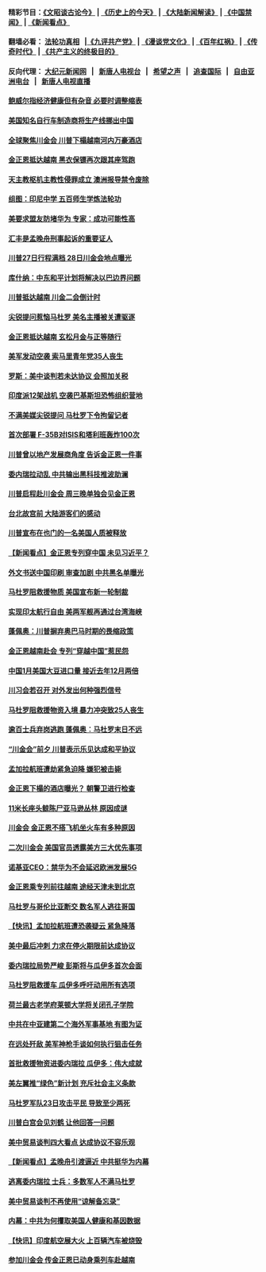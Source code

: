 #### 精彩节目：[《文昭谈古论今》](http://155.138.205.71/wenzhao) | [《历史上的今天》](http://155.138.205.71/today-in-history) | [《大陆新闻解读》](http://155.138.205.71/ntdtv-comedy) | [《中国禁闻》](http://155.138.205.71/ntdtv-news) | [《新闻看点》](http://155.138.205.71/news-insight) 

 #### 翻墙必看： [法轮功真相](http://155.138.205.71:10000/videos/truth.html) &nbsp;&nbsp;|[《九评共产党》](http://155.138.205.71:10000/videos/jiuping) | [《漫谈党文化》](http://155.138.205.71:10000/videos/mtdwh) | [《百年红祸》](http://155.138.205.71:10000/videos/bnhh) | [《传奇时代》](http://155.138.205.71:10000/videos/legend) | [《共产主义的终极目的》](http://155.138.205.71:10000/videos/res/zjmd) 

 #### 反向代理： [大纪元新闻网](http://155.138.205.71:10080/) &nbsp;&nbsp;|&nbsp;&nbsp; [新唐人电视台](http://155.138.205.71:8000/) &nbsp;&nbsp;|&nbsp;&nbsp; [希望之声](http://155.138.205.71:8200/) &nbsp;&nbsp;|&nbsp;&nbsp; [追查国际](http://155.138.205.71:10010/) &nbsp;&nbsp;|&nbsp;&nbsp; [自由亚洲电台](http://155.138.205.71:9800/) &nbsp;&nbsp;|&nbsp;&nbsp; [新唐人电视直播](http://155.138.205.71/) 

#### [鲍威尔指经济健康但有杂音 必要时调整缩表](../pages/nsc418/n11072991.md?t=02270036) 

#### [美国知名自行车制造商将生产线挪出中国](../pages/nsc418/n11073208.md?t=02270036) 

#### [全球聚焦川金会 川普下榻越南河内万豪酒店](../pages/nsc418/n11073359.md?t=02270036) 

#### [金正恩抵达越南 黑衣保镖再次跟其座驾跑](../pages/nsc418/n11073047.md?t=02270036) 

#### [天主教枢机主教性侵罪成立 澳洲报导禁令废除](../pages/nsc418/n11071099.md?t=02270036) 

#### [组图：印尼中学 五百师生学炼法轮功](../pages/nsc418/n11072793.md?t=02270036) 

#### [美要求盟友防堵华为 专家：成功可能性高](../pages/nsc418/n11072584.md?t=02270036) 

#### [汇丰是孟晚舟刑事起诉的重要证人](../pages/nsc418/n11072839.md?t=02270036) 

#### [川普27日行程满档 28日川金会地点曝光](../pages/nsc418/n11072807.md?t=02270036) 

#### [库什纳：中东和平计划将解决以巴边界问题](../pages/nsc418/n11072631.md?t=02270036) 

#### [川普抵达越南 川金二会倒计时](../pages/nsc418/n11072671.md?t=02270036) 

#### [尖锐提问惹恼马杜罗 美名主播被关遭驱逐](../pages/nsc418/n11072475.md?t=02270036) 

#### [金正恩抵达越南 玄松月金与正等随行](../pages/nsc418/n11072208.md?t=02270036) 

#### [美军发动空袭 索马里青年党35人丧生](../pages/nsc418/n11072108.md?t=02270036) 

#### [罗斯：美中谈判若未达协议 会照加关税](../pages/nsc418/n11071945.md?t=02270036) 

#### [印度派12架战机 空袭巴基斯坦恐怖组织营地](../pages/nsc418/n11071931.md?t=02270036) 

#### [不满美媒尖锐提问 马杜罗下令拘留记者](../pages/nsc418/n11071860.md?t=02270036) 

#### [首次部署 F-35B对ISIS和塔利班轰炸100次](../pages/nsc418/n11071450.md?t=02270036) 

#### [川普曾以地产发展商角度 告诉金正恩一件事](../pages/nsc418/n11071184.md?t=02270036) 

#### [委内瑞拉动乱 中共输出黑科技推波助澜](../pages/nsc418/n11070450.md?t=02270036) 

#### [川普启程赴川金会 周三晚单独会见金正恩](../pages/nsc418/n11070998.md?t=02270036) 

#### [台北故宫前 大陆游客们的感动](../pages/nsc418/n11067872.md?t=02270036) 

#### [川普宣布在也门的一名美国人质被释放](../pages/nsc418/n11070633.md?t=02270036) 

#### [【新闻看点】金正恩专列穿中国 未见习近平？](../pages/nsc418/n11070514.md?t=02270036) 

#### [外文书送中国印刷 审查加剧 中共黑名单曝光](../pages/nsc418/n11070292.md?t=02270036) 

#### [马杜罗阻救援物质 美国宣布新一轮制裁](../pages/nsc418/n11070549.md?t=02270036) 

#### [实现印太航行自由 美两军舰再通过台湾海峡](../pages/nsc418/n11070537.md?t=02270036) 

#### [蓬佩奥：川普摒弃奥巴马时期的畏缩政策](../pages/nsc418/n11070178.md?t=02270036) 

#### [金正恩越南赴会 专列“穿越中国”惹民怨](../pages/nsc418/n11070258.md?t=02270036) 

#### [中国1月美国大豆进口量 接近去年12月两倍](../pages/nsc418/n11070226.md?t=02270036) 

#### [川习会若召开 对外发出何种强烈信号](../pages/nsc418/n11070028.md?t=02270036) 

#### [马杜罗阻救援物资入境 暴力冲突致25人丧生](../pages/nsc418/n11070025.md?t=02270036) 

#### [逾百士兵弃岗逃跑 蓬佩奥︰马杜罗末日不远](../pages/nsc418/n11069412.md?t=02270036) 

#### [“川金会”前夕 川普表示乐见达成和平协议](../pages/nsc418/n11069769.md?t=02270036) 

#### [孟加拉航班遭劫紧急迫降 嫌犯被击毙](../pages/nsc418/n11069569.md?t=02270036) 

#### [金正恩下榻的酒店曝光？ 朝警卫进行检查](../pages/nsc418/n11069330.md?t=02270036) 

#### [11米长座头鲸陈尸亚马逊丛林 原因成谜](../pages/nsc418/n11069185.md?t=02270036) 

#### [川金会 金正恩不搭飞机坐火车有多种原因](../pages/nsc418/n11068839.md?t=02270036) 

#### [二次川金会 美国官员透露美方三大优先事项](../pages/nsc418/n11068276.md?t=02270036) 

#### [诺基亚CEO：禁华为不会延迟欧洲发展5G](../pages/nsc418/n11068199.md?t=02270036) 

#### [金正恩乘专列前往越南 途经天津未到北京](../pages/nsc418/n11068115.md?t=02270036) 

#### [马杜罗与哥伦比亚断交 数名军人逃往哥国](../pages/nsc418/n11068189.md?t=02270036) 

#### [【快讯】孟加拉航班遭恐袭疑云 紧急降落](../pages/nsc418/n11068148.md?t=02270036) 

#### [美中最后冲刺 力求在停火期限前达成协议](../pages/nsc418/n11068045.md?t=02270036) 

#### [委内瑞拉局势严峻 彭斯将与瓜伊多首次会面](../pages/nsc418/n11067617.md?t=02270036) 

#### [马杜罗阻救援车 瓜伊多呼吁动用所有选项](../pages/nsc418/n11067813.md?t=02270036) 

#### [荷兰最古老学府莱顿大学将关闭孔子学院](../pages/nsc418/n11067580.md?t=02270036) 

#### [中共在中亚建第二个海外军事基地 有图为证](../pages/nsc418/n11067509.md?t=02270036) 

#### [在远处歼敌 美军神枪手谈如何执行狙击任务](../pages/nsc418/n11067342.md?t=02270036) 

#### [首批救援物资进委内瑞拉 瓜伊多：伟大成就](../pages/nsc418/n11067108.md?t=02270036) 

#### [美左翼推“绿色”新计划 充斥社会主义条款](../pages/nsc418/n11066626.md?t=02270036) 

#### [马杜罗军队23日攻击平民 导致至少两死](../pages/nsc418/n11066763.md?t=02270036) 

#### [川普白宫会见刘鹤 让他回答一问题](../pages/nsc418/n11066602.md?t=02270036) 

#### [美中贸易谈判四大看点 达成协议不容乐观](../pages/nsc418/n11066543.md?t=02270036) 

#### [【新闻看点】孟晚舟引渡逼近 中共挺华为内幕](../pages/nsc418/n11066292.md?t=02270036) 

#### [逃离委内瑞拉 士兵：多数军人不满马杜罗](../pages/nsc418/n11066361.md?t=02270036) 

#### [美中贸易谈判不再使用“谅解备忘录”](../pages/nsc418/n11066285.md?t=02270036) 

#### [内幕：中共为何攫取美国人健康和基因数据](../pages/nsc418/n11062375.md?t=02270036) 

#### [【快讯】印度航空展大火 上百辆汽车被烧毁](../pages/nsc418/n11066083.md?t=02270036) 

#### [参加川金会 传金正恩已动身乘列车赴越南](../pages/nsc418/n11066064.md?t=02270036) 

